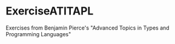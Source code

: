 # ExerciseATITAPL
Exercises from Benjamin Pierce's "Advanced Topics in Types and Programming Languages"
